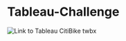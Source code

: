 # Tableau-Challenge


![Link to Tableau CitiBike twbx](https://public.tableau.com/profile/paul.hardy#!/vizhome/CitiBikeReport_16052344512900/Map-Oct2020Stationstheirpopularity)


